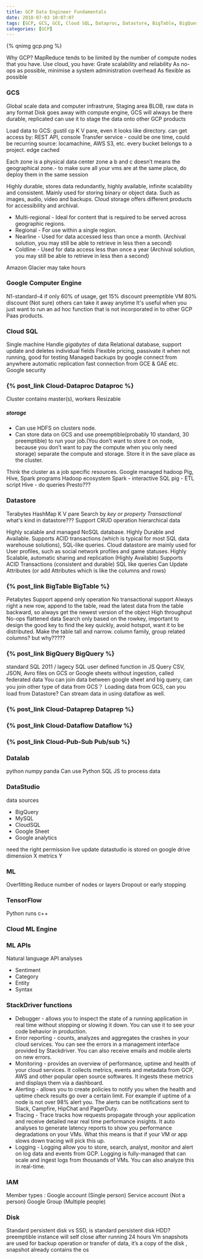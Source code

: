```yaml
---
title: GCP Data Engineer Fundamentals
date: 2018-07-03 10:07:07
tags: [GCP, GCS, GCE, Cloud SQL, Dataproc, Datastore, BigTable, BigQuery, Datalab, TensorFlow, Cloud ML Engine, ML APIs]
categories: [GCP]
---
```


{% qnimg gcp.png %}

Why GCP? 
MapReduce tends to be limited by the number of compute nodes that you have. Use cloud, you have:
Grate scalability and reliability
As no-ops as possible, minimise a system administration overhead
As flexible as possible


### GCS
Global scale data and computer infrastrure, Staging area
BLOB, raw data in any format
Disk goes away with compute engine, GCS will always be there
durable, replicated
can use it to stage the data onto other GCP products

Load data to GCS: gustil cp
K V pare, even it looks like directory.
can get access by: REST API, console
Transfer service - could be one time, could be recurring
source: locamachine, AWS S3, etc.
every bucket belongs to a project.
edge cached

Each zone is a physical data center
zone a b and c doesn’t means the geographical zone.- to make sure all your vms are at the same place, do deploy them in the same session

Highly durable, stores data redundantly, highly available, infinite scalability and consistent. Mainly used for storing binary or object data. Such as images, audio, video and backups.
Cloud storage offers different products for accessibility and archival.

* Multi-regional - Ideal for content that is required to be served across geographic regions.
* Regional - For use within a single region.
* Nearline - Used for data accessed less than once a month. (Archival solution, you may still be able to retrieve in less then a second)
* Coldline - Used for data access less than once a year (Archival solution, you may still be able to retrieve in less then a second)

Amazon Glacier may take hours



### Google Computer Engine
N1-standard-4
if only 60% of usage, get 15% discount
preemptible VM 80% discount (Not sure) others can take it away anytime
It's useful when you just want to run an ad hoc function that is not incorporated in to other GCP Paas products.

### Cloud SQL
Single machine
Handle *gigabytes* of data
Relational database, support update and deletes individual fields
Flexible pricing, passivate it when not running, good for testing
Managed backups by google
connect from anywhere
automatic replication
fast connection from GCE & GAE etc.
Google security

### {% post_link Cloud-Dataproc Dataproc %}
Cluster contains master(s), workers
Resizable
##### storage
* Can use HDFS on clusters node.
* Can store data on GCS and use preemptible(probably 10 standard, 30 preemptible) to run your job.(You don’t want to store it on node, because you don’t want to pay the compute when you only need storage) separate the compute and storage. Store it in the save place as the cluster.

Think the cluster as a job specific resources.
Google managed hadoop Pig, Hive, Spark programs
Hadoop ecosystem
Spark - interactive SQL
pig - ETL script
Hive - do queries
Presto???

### Datastore
Terabytes
HashMap K V pare
Search by *key or property*
*Transactional*
what's kind in datastore???
Support CRUD operation
hierarchical data

Highly scalable and managed NoSQL database. Highly Durable and Available. Supports ACID transactions (which is typical for most SQL data warehouse solutions), SQL-like queries.
Cloud datastore are mainly used for User profiles, such as social network profiles and game statuses.
Highly Scalable, automatic sharing and replication (Highly Available)
Supports ACID Transactions (consistent and durable)
SQL like queries
Can Update Attributes (or add Attributes which is like the columns and rows)

### {% post_link BigTable BigTable %}
Petabytes
Support append only operation
No transactional support
Always right a new row, append to the table, read the latest data from the table backward, so always get the newest version of the object
High throughput 
No-ops
flattened data
Search only based on the rowkey, important to design the good key
to find the key quickly, avoid hotspot, want it to be distributed.
Make the table tall and narrow.
column family, group related columns? but why?????

### {% post_link BigQuery BigQuery %}
standard SQL 2011 / lagecy SQL
user defined function in JS
Query CSV, JSON, Avro files on GCS or Google sheets without ingestion, called federated data
You can join data between google sheet and big query, can you join other type of data from GCS？
Loading data from GCS, can you load from Datastore?
Can stream data in using dataflow as well.

### {% post_link Cloud-Dataprep Dataprep %}

### {% post_link Cloud-Dataflow Dataflow %}

### {% post_link Cloud-Pub-Sub Pub/sub %}

### Datalab
python numpy panda
Can use Python SQL JS to process data

### DataStudio 
data sources
* BigQuery
* MySQL
* CloudSQL
* Google Sheet
* Google analytics

need the right permission
live update
datastudio is stored on google drive
dimension X 
metrics  Y

### ML
Overfitting
Reduce number of nodes or layers
Dropout or early stopping


### TensorFlow
Python runs c++

### Cloud ML Engine

### ML APIs
Natural language API analyses
* Sentiment
* Category
* Entity
* Syntax

### StackDriver functions 
* Debugger - allows you to inspect the state of a running application in real time without stopping or slowing it down. You can use it to see your code behavior in production.
* Error reporting - counts, analyzes and aggregates the crashes in your cloud services. You can see the errors in a management interface provided by Stackdriver. You can also receive emails and mobile alerts on new errors.
* Monitoring - provides an overview of performance, uptime and health of your cloud services. It collects metrics, events and metadata from GCP, AWS and other popular open source softwares. It ingests these metrics and displays them via a dashboard.
* Alerting - allows you to create policies to notify you when the health and uptime check results go over a certain limit. For example if uptime of a node is not over 98% alert you. The alerts can be notifications sent to Slack, Campfire, HipChat and PagerDuty.
* Tracing - Trace tracks how requests propagate through your application and receive detailed near real time performance insights. It auto analyses to generate latency reports to show you performance degradations on your VMs. What this means is that if your VM or app slows down tracing will pick this up.
* Logging - Logging allow you to store, search, analyst, monitor and alert on log data and events from GCP. Logging is fully-managed that can scale and ingest logs from thousands of VMs. You can also analyze this in real-time.

### IAM
Member types :
Google account (Single person) 
Service account (Not a person)
Google Group (Multiple people)

### Disk
Standard persistent disk vs SSD, is standard persistent disk HDD?
preemptible instance will self close after running 24 hours
Vm snapshots are used for backup operation or transfer of data, it’s a copy of the disk , snapshot already contains the os



